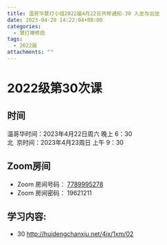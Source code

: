 ```yaml
---
title: 温哥华慧灯小组2022届4月22日共修通知-30 入坐与出坐
date: 2023-04-20 14:22:04+08:00
categories:
  - 慧灯禅修班
tags:
  - 2022届
attachments: ""
---
```

# 2022级第30次课

## 时间

温哥华时间：2023年4月22日周六 晚上 6：30\
北  京时间：2023年4月23周日 上午 9：30

## Zoom房间

* Zoom 房间号码： [7789995278](https://us02web.zoom.us/j/7789995278?pwd=VjZmbWJFY2k2K0E5RVB2cTNIQmhqUT09)
* Zoom 房间密码： 19621211

## 学习内容:

* 30 <http://huidengchanxiu.net/4jx/1xm/02>[](http://huidengchanxiu.net/wsb/book2/p1/1)